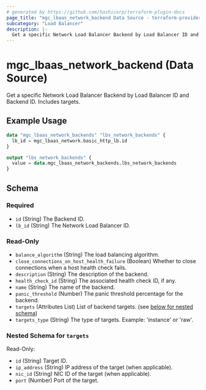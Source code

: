 ```yaml
---
# generated by https://github.com/hashicorp/terraform-plugin-docs
page_title: "mgc_lbaas_network_backend Data Source - terraform-provider-mgc"
subcategory: "Load Balancer"
description: |-
  Get a specific Network Load Balancer Backend by Load Balancer ID and Backend ID. Includes targets.
---
```


# mgc_lbaas_network_backend (Data Source)

Get a specific Network Load Balancer Backend by Load Balancer ID and Backend ID. Includes targets.

## Example Usage

```terraform
data "mgc_lbaas_network_backends" "lbs_network_backends" {
  lb_id = mgc_lbaas_network.basic_http_lb.id
}

output "lbs_network_backends" {
  value = data.mgc_lbaas_network_backends.lbs_network_backends
}
```

<!-- schema generated by tfplugindocs -->
## Schema

### Required

- `id` (String) The Backend ID.
- `lb_id` (String) The Network Load Balancer ID.

### Read-Only

- `balance_algorithm` (String) The load balancing algorithm.
- `close_connections_on_host_health_failure` (Boolean) Whether to close connections when a host health check fails.
- `description` (String) The description of the backend.
- `health_check_id` (String) The associated health check ID, if any.
- `name` (String) The name of the backend.
- `panic_threshold` (Number) The panic threshold percentage for the backend.
- `targets` (Attributes List) List of backend targets. (see [below for nested schema](#nestedatt--targets))
- `targets_type` (String) The type of targets. Example: 'instance' or 'raw'.

<a id="nestedatt--targets"></a>
### Nested Schema for `targets`

Read-Only:

- `id` (String) Target ID.
- `ip_address` (String) IP address of the target (when applicable).
- `nic_id` (String) NIC ID of the target (when applicable).
- `port` (Number) Port of the target.
